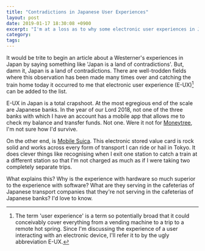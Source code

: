 ```yaml
---
title: "Contradictions in Japanese User Experiences"
layout: post
date: 2019-01-17 18:30:08 +0900
excerpt: "I'm at a loss as to why some electronic user experiences in Japan are so great and some are so terrible."
category: 
tags: 
---
```


It would be trite to begin an article about a Westerner's experiences in Japan by saying something like 'Japan is a land of contradictions'. But, damn it, Japan is a land of contradictions. There are well-trodden fields where this observation has been made many times over and catching the train home today it occurred to me that electronic user experience (E-UX)[^1] can be added to the list.

E-UX in Japan is a total crapshoot. At the most egregious end of the scale are Japanese banks. In the year of our Lord 2018, not one of the three banks with which I have an account has a mobile app that allows me to check my balance and transfer funds. Not one. Were it not for [Moneytree][mt], I'm not sure how I'd survive.

[mt]: https://moneytree.jp/

On the other end, is [Mobile Suica][ms]. This electronic stored value card is rock solid and works across every form of transport I can ride or hail in Tokyo. It does clever things like recognising when I exit one station to catch a train at a different station so that I'm not charged as much as if I were taking two completely separate trips.

[ms]: https://en.wikipedia.org/wiki/Mobile_Suica

What explains this? Why is the experience with hardware so much superior to the experience with software? What are they serving in the cafeterias of Japanese transport companies that they're not serving in the cafeterias of Japanese banks? I'd love to know.

[^1]: The term 'user experience' is a term so potentially broad that it could conceivably cover everything from a vending machine to a trip to a remote hot spring. Since I'm discussing the experience of a user interacting with an electronic device, I'll refer it to by the ugly abbreviation E-UX.